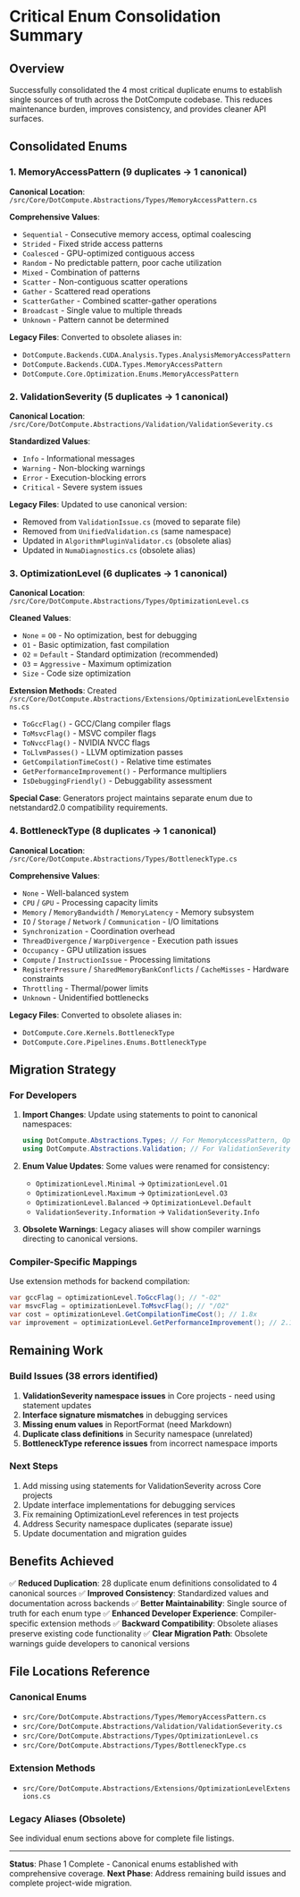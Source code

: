 # Critical Enum Consolidation Summary

## Overview

Successfully consolidated the 4 most critical duplicate enums to establish single sources of truth across the DotCompute codebase. This reduces maintenance burden, improves consistency, and provides cleaner API surfaces.

## Consolidated Enums

### 1. MemoryAccessPattern (9 duplicates → 1 canonical)

**Canonical Location**: `/src/Core/DotCompute.Abstractions/Types/MemoryAccessPattern.cs`

**Comprehensive Values**:
- `Sequential` - Consecutive memory access, optimal coalescing
- `Strided` - Fixed stride access patterns
- `Coalesced` - GPU-optimized contiguous access
- `Random` - No predictable pattern, poor cache utilization
- `Mixed` - Combination of patterns
- `Scatter` - Non-contiguous scatter operations
- `Gather` - Scattered read operations
- `ScatterGather` - Combined scatter-gather operations
- `Broadcast` - Single value to multiple threads
- `Unknown` - Pattern cannot be determined

**Legacy Files**: Converted to obsolete aliases in:
- `DotCompute.Backends.CUDA.Analysis.Types.AnalysisMemoryAccessPattern`
- `DotCompute.Backends.CUDA.Types.MemoryAccessPattern`
- `DotCompute.Core.Optimization.Enums.MemoryAccessPattern`

### 2. ValidationSeverity (5 duplicates → 1 canonical)

**Canonical Location**: `/src/Core/DotCompute.Abstractions/Validation/ValidationSeverity.cs`

**Standardized Values**:
- `Info` - Informational messages
- `Warning` - Non-blocking warnings
- `Error` - Execution-blocking errors
- `Critical` - Severe system issues

**Legacy Files**: Updated to use canonical version:
- Removed from `ValidationIssue.cs` (moved to separate file)
- Removed from `UnifiedValidation.cs` (same namespace)
- Updated in `AlgorithmPluginValidator.cs` (obsolete alias)
- Updated in `NumaDiagnostics.cs` (obsolete alias)

### 3. OptimizationLevel (6 duplicates → 1 canonical)

**Canonical Location**: `/src/Core/DotCompute.Abstractions/Types/OptimizationLevel.cs`

**Cleaned Values**:
- `None` = `O0` - No optimization, best for debugging
- `O1` - Basic optimization, fast compilation
- `O2` = `Default` - Standard optimization (recommended)
- `O3` = `Aggressive` - Maximum optimization
- `Size` - Code size optimization

**Extension Methods**: Created `/src/Core/DotCompute.Abstractions/Extensions/OptimizationLevelExtensions.cs`
- `ToGccFlag()` - GCC/Clang compiler flags
- `ToMsvcFlag()` - MSVC compiler flags
- `ToNvccFlag()` - NVIDIA NVCC flags
- `ToLlvmPasses()` - LLVM optimization passes
- `GetCompilationTimeCost()` - Relative time estimates
- `GetPerformanceImprovement()` - Performance multipliers
- `IsDebuggingFriendly()` - Debuggability assessment

**Special Case**: Generators project maintains separate enum due to netstandard2.0 compatibility requirements.

### 4. BottleneckType (8 duplicates → 1 canonical)

**Canonical Location**: `/src/Core/DotCompute.Abstractions/Types/BottleneckType.cs`

**Comprehensive Values**:
- `None` - Well-balanced system
- `CPU` / `GPU` - Processing capacity limits
- `Memory` / `MemoryBandwidth` / `MemoryLatency` - Memory subsystem
- `IO` / `Storage` / `Network` / `Communication` - I/O limitations
- `Synchronization` - Coordination overhead
- `ThreadDivergence` / `WarpDivergence` - Execution path issues
- `Occupancy` - GPU utilization issues
- `Compute` / `InstructionIssue` - Processing limitations
- `RegisterPressure` / `SharedMemoryBankConflicts` / `CacheMisses` - Hardware constraints
- `Throttling` - Thermal/power limits
- `Unknown` - Unidentified bottlenecks

**Legacy Files**: Converted to obsolete aliases in:
- `DotCompute.Core.Kernels.BottleneckType`
- `DotCompute.Core.Pipelines.Enums.BottleneckType`

## Migration Strategy

### For Developers

1. **Import Changes**: Update using statements to point to canonical namespaces:
   ```csharp
   using DotCompute.Abstractions.Types; // For MemoryAccessPattern, OptimizationLevel, BottleneckType
   using DotCompute.Abstractions.Validation; // For ValidationSeverity
   ```

2. **Enum Value Updates**: Some values were renamed for consistency:
   - `OptimizationLevel.Minimal` → `OptimizationLevel.O1`
   - `OptimizationLevel.Maximum` → `OptimizationLevel.O3`
   - `OptimizationLevel.Balanced` → `OptimizationLevel.Default`
   - `ValidationSeverity.Information` → `ValidationSeverity.Info`

3. **Obsolete Warnings**: Legacy aliases will show compiler warnings directing to canonical versions.

### Compiler-Specific Mappings

Use extension methods for backend compilation:
```csharp
var gccFlag = optimizationLevel.ToGccFlag(); // "-O2"
var msvcFlag = optimizationLevel.ToMsvcFlag(); // "/O2"
var cost = optimizationLevel.GetCompilationTimeCost(); // 1.8x
var improvement = optimizationLevel.GetPerformanceImprovement(); // 2.1x
```

## Remaining Work

### Build Issues (38 errors identified)
1. **ValidationSeverity namespace issues** in Core projects - need using statement updates
2. **Interface signature mismatches** in debugging services
3. **Missing enum values** in ReportFormat (need Markdown)
4. **Duplicate class definitions** in Security namespace (unrelated)
5. **BottleneckType reference issues** from incorrect namespace imports

### Next Steps
1. Add missing using statements for ValidationSeverity across Core projects
2. Update interface implementations for debugging services
3. Fix remaining OptimizationLevel references in test projects
4. Address Security namespace duplicates (separate issue)
5. Update documentation and migration guides

## Benefits Achieved

✅ **Reduced Duplication**: 28 duplicate enum definitions consolidated to 4 canonical sources
✅ **Improved Consistency**: Standardized values and documentation across backends
✅ **Better Maintainability**: Single source of truth for each enum type
✅ **Enhanced Developer Experience**: Compiler-specific extension methods
✅ **Backward Compatibility**: Obsolete aliases preserve existing code functionality
✅ **Clear Migration Path**: Obsolete warnings guide developers to canonical versions

## File Locations Reference

### Canonical Enums
- `src/Core/DotCompute.Abstractions/Types/MemoryAccessPattern.cs`
- `src/Core/DotCompute.Abstractions/Validation/ValidationSeverity.cs`
- `src/Core/DotCompute.Abstractions/Types/OptimizationLevel.cs`
- `src/Core/DotCompute.Abstractions/Types/BottleneckType.cs`

### Extension Methods
- `src/Core/DotCompute.Abstractions/Extensions/OptimizationLevelExtensions.cs`

### Legacy Aliases (Obsolete)
See individual enum sections above for complete file listings.

---

**Status**: Phase 1 Complete - Canonical enums established with comprehensive coverage.
**Next Phase**: Address remaining build issues and complete project-wide migration.